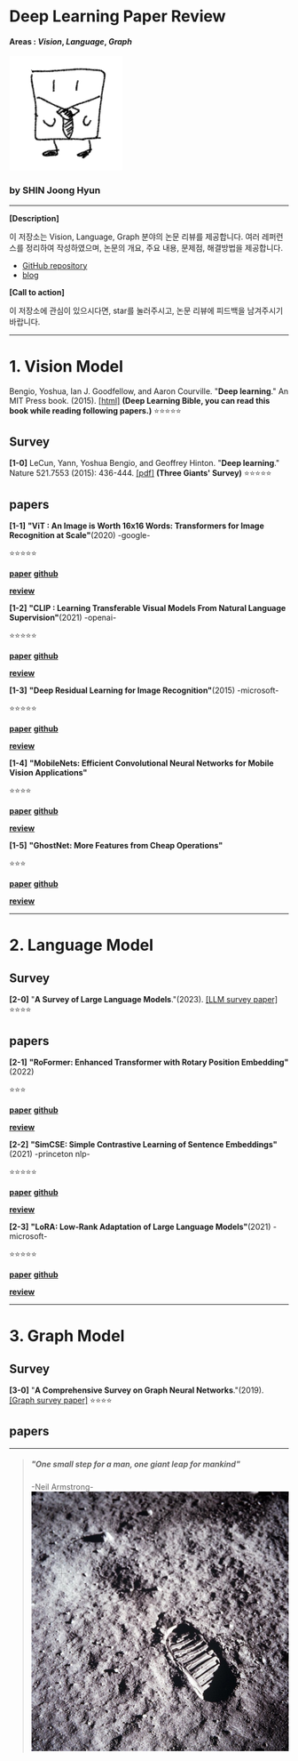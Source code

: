 # Deep Learning Paper Review

#### Areas : *Vision*, *Language*, *Graph*


![GitHub 로고](./image/0u0.png)
### by SHIN Joong Hyun

---

**[Description]**

이 저장소는 Vision, Language, Graph 분야의 논문 리뷰를 제공합니다. 여러 레퍼런스를 정리하여 작성하였으며, 논문의 개요, 주요 내용, 문제점, 해결방법을 제공합니다.

* [GitHub repository](https://github.com/Blackeyes0u0/Blackeyes0u0-paper-review)
* [blog](https://velog.io/@blackeyes0u0)

**[Call to action]**

이 저장소에 관심이 있으시다면, star를 눌러주시고, 논문 리뷰에 피드백을 남겨주시기 바랍니다.

---

# 1. Vision Model

Bengio, Yoshua, Ian J. Goodfellow, and Aaron Courville. "**Deep learning**." An MIT Press book. (2015). [[html]](https://www.deeplearningbook.org/) **(Deep Learning Bible, you can read this book while reading following papers.)** :star::star::star::star::star:

## Survey

**[1-0]** LeCun, Yann, Yoshua Bengio, and Geoffrey Hinton. "**Deep learning**." Nature 521.7553 (2015): 436-444. [[pdf]](http://www.cs.toronto.edu/~hinton/absps/NatureDeepReview.pdf) **(Three Giants' Survey)** :star::star::star::star::star:

## papers

**[1-1]**  **"ViT : An Image is Worth 16x16 Words: Transformers for Image Recognition at Scale"**(2020) -google-

:star::star::star::star::star:

**[paper](https://arxiv.org/abs/2010.11929)**
**[github](https://github.com/google-research/vision_transformer)**  

**[review](https://github.com/Blackeyes0u0/Blackeyes0u0-paper-review/blob/master/papers/Vision/ViT/Vit.md)**


**[1-2]**  **"CLIP : Learning Transferable Visual Models From Natural Language Supervision"**(2021) -openai-

:star::star::star::star::star:

**[paper](https://arxiv.org/abs/2103.00020)**
**[github](https://github.com/openai/CLIP)**  

**[review](https://github.com/Blackeyes0u0/Blackeyes0u0-paper-review/blob/master/papers/Vision/CLIP/clip.md)**



**[1-3]**  **"Deep Residual Learning for Image Recognition"**(2015) -microsoft-

:star::star::star::star::star:

**[paper](https://arxiv.org/abs/1512.03385)**
**[github](https://paperswithcode.com/)**  

**[review](https://github.com/Blackeyes0u0/Blackeyes0u0-paper-review/blob/master/papers/Vision/resnet/Resnet.pdf)**


**[1-4]**  **"MobileNets: Efficient Convolutional Neural Networks for Mobile Vision Applications"**

:star::star::star::star:

**[paper](https://arxiv.org/abs/1704.04861)**
**[github](https://github.com/tensorflow/tensorflow/blob/v2.4.1/tensorflow/python/keras/applications/mobilenet.py)**  

**[review](https://github.com/Blackeyes0u0/Blackeyes0u0-paper-review/blob/master/papers/Vision/mobilenet/mobile.pdf)**


**[1-5]**  **"GhostNet: More Features from Cheap Operations"**

:star::star::star:

**[paper](https://arxiv.org/abs/1911.11907)**
**[github](https://github.com/huawei-noah/Efficient-AI-Backbones)**  

**[review](https://github.com/Blackeyes0u0/Blackeyes0u0-paper-review/blob/master/papers/Vision/ghostnet/ghost.pdf)**

<!-- 
**[1-6]**  **"title"**:star::star::star:
**[paper](site)**
**[github](site)**  

**[review](https://github.com/Blackeyes0u0/Blackeyes0u0-paper-review/blob/master/papers/Vision)** -->


------------------------------------------------

# 2. Language Model

## Survey

**[2-0]**  "**A Survey of Large Language Models**."(2023). [[LLM survey paper]](https://arxiv.org/abs/2303.18223) 
:star::star::star::star:

## papers

**[2-1]**  **"RoFormer: Enhanced Transformer with Rotary Position Embedding"**(2022)

:star::star::star:

**[paper](https://arxiv.org/abs/2104.09864)**
**[github](https://github.com/lucidrains/performer-pytorch)**  


**[review](https://github.com/Blackeyes0u0/Blackeyes0u0-paper-review/blob/master/papers/Language/)**



**[2-2]**  **"SimCSE: Simple Contrastive Learning of Sentence Embeddings"**(2021) -princeton nlp-

:star::star::star::star::star:

**[paper](https://arxiv.org/abs/2104.08821)**
**[github](https://github.com/princeton-nlp/SimCSE)**  

**[review](https://github.com/Blackeyes0u0/Blackeyes0u0-paper-review/blob/master/papers/Language/simCSE/simcse.md)**



**[2-3]**  **"LoRA: Low-Rank Adaptation of Large Language Models"**(2021) -microsoft-

:star::star::star::star::star:

**[paper](https://arxiv.org/abs/2106.09685)**
**[github](https://github.com/microsoft/LoRA)**  

**[review](https://github.com/Blackeyes0u0/Blackeyes0u0-paper-review/blob/master/papers/Language/LoRA/LoRA.md)**


<!-- 
**[2-1]**  **"title"**:star::star::star::star::star:
**[paper](site)**
**[github](site)**  

**[review](https://github.com/Blackeyes0u0/Blackeyes0u0-paper-review/blob/master/papers/Language/)** -->


<!-- 
**[2-1]**  **"title"**:star::star::star::star::star:
**[paper](site)**
**[github](site)**  

**[review](https://github.com/Blackeyes0u0/Blackeyes0u0-paper-review/blob/master/papers/Language/)** -->




------------------------------------------------



# 3. Graph Model

## Survey

**[3-0]**  "**A Comprehensive Survey on Graph Neural
Networks**."(2019). [[Graph survey paper]](https://arxiv.org/pdf/1901.00596.pdf) :star::star::star::star:

## papers


<!-- **[3-1]**  **"title"**:star::star::star::star::star:
**[paper](site)**
**[github](site)** 

**[review](https://github.com/Blackeyes0u0/Blackeyes0u0-paper-review/blob/master/papers/Graph/)**
 -->



---

<!--

- [2012 Alex Net](https://dl.acm.org/doi/abs/10.1145/3065386)
    >[Review](https://github.com/Blackeyes0u0/Blackeyes0u0-paper-review/blob/master/papers/Alexnet.md)
    <br>
    This paper was a breakthrough in the field of computer vision and was the winner of the ImageNet Large Scale Visual Recognition Challenge in 2012.
    <br>
    <br>
    AlexNet consists of eight layers, including five convolutional layers and three fully connected layers. It uses the Rectified Linear Unit (ReLU) activation function and employs techniques such as data augmentation, dropout regularization, and overlapping pooling to prevent overfitting.
    <br>
    <br>
    The network takes an input image of size 227x227 and produces a vector of probabilities for 1000 different classes. The architecture was significant because it demonstrated that deep convolutional neural networks could achieve state-of-the-art performance on large-scale image classification tasks.
    


- [VGG](https://arxiv.org/abs/1409.1556)
  >[VGG Review](https://github.com/Blackeyes0u0/Blackeyes0u0-paper-review/blob/master/papers/VGG.md)
  <br>
  3x3 

- [Inception]()
  >[Inception Review]()
  <br>



v
let's gogogoasdfsf

  Google Net에서 이 모델이 다른 커널 크기(1x1, 3x3, 5x5)를 사용하는 이유는 무엇입니까?
GoogleNet(Inception v1) 아키텍처는 여러 가지 이유로 시작 모듈에서 다양한 커널 크기(1x1, 3x3, 5x5)의 조합을 사용합니다.

다양한 규모에서 기능 캡처: 다양한 크기의 커널을 사용하면 모델이 다양한 규모에서 기능을 캡처할 수 있습니다. 1x1과 같은 더 작은 커널은 로컬 기능을 캡처하는 데 사용되는 반면 5x5와 같은 더 큰 커널은 더 많은 전역 기능을 캡처합니다. 이를 통해 모델은 다양한 규모에서 광범위한 기능을 감지할 수 있습니다.

효율적인 계산 사용: 커널 크기의 조합을 사용하면 모델이 계산 리소스를 효율적으로 사용할 수 있습니다. 더 큰 커널은 더 작은 커널보다 계산 비용이 더 많이 듭니다. 모델은 커널 크기의 조합을 사용하여 다양한 유형의 기능을 캡처하는 데 필요한 계산량의 균형을 맞출 수 있습니다.

매개변수 수 줄이기: 더 큰 커널 사이에 1x1 커널을 사용하면 모델에서 필요한 매개변수 수를 줄일 수 있습니다. 1x1 커널은 더 큰 커널을 적용하기 전에 입력 텐서의 깊이를 줄이는 데 사용됩니다. 이렇게 하면 필요한 매개변수 수를 줄이는 동시에 모델이 다양한 기능을 캡처할 수 있습니다.

전반적으로 GoogleNet 아키텍처의 시작 모듈에서 서로 다른 커널 크기의 조합을 사용하면 모델이 필요한 매개변수 수를 줄이면서 다양한 기능을 효율적으로 캡처할 수 있습니다.

-->
<!--
- [ViT](https://arxiv.org/abs/2010.11929)
  >[Review](https://github.com/Blackeyes0u0/Blackeyes0u0-paper-review/blob/master/papers/ViT.md)
  <br>
  The ViT architecture consists of a stack of Transformer layers, where the input image is divided into patches, which are then flattened and fed into the Transformer layers. The ViT also employs a technique called positional encoding to provide the model with information about the spatial relationships between the patches.



- [Incremental Learning](https://www.nature.com/articles/s42256-022-00568-3)
  >[Incremental Learning](https://github.com/Blackeyes0u0/Blackeyes0u0-paper-review/blob/master/papers/incremental%20learning.md)

- [MLP-Mixer](https://proceedings.neurips.cc/paper/2021/hash/cba0a4ee5ccd02fda0fe3f9a3e7b89fe-Abstract.html)
- 
  >[MLP-Mixer Review](https://github.com/Blackeyes0u0/Blackeyes0u0-paper-review/blob/master/papers/MLP-Mixer.md)


- [Attention Is All You Need](https://proceedings.neurips.cc/paper_files/paper/2017/hash/3f5ee243547dee91fbd053c1c4a845aa-Abstract.html)
  >[Review](https://github.com/Blackeyes0u0/Blackeyes0u0-paper-review/blob/master/papers/transformer.md)




## **List to read**

- [2016 Learning Deep Features for Discriminative Localization](https://openaccess.thecvf.com/content_cvpr_2016/html/Zhou_Learning_Deep_Features_CVPR_2016_paper.html)
  >[Review]()
  <br>
  about Class Activation Map(CAM)

- [2017 Grad-CAM: Visual Explanations from Deep Networks via Gradient-based Localization](https://openaccess.thecvf.com/content_iccv_2017/html/Selvaraju_Grad-CAM_Visual_Explanations_ICCV_2017_paper.html)
  >[Review]()
  <br>
  about Grad-CAM

- [Deep Visual-Semantic Alignments for Generating Image Descriptions](https://www.cv-foundation.org/openaccess/content_cvpr_2015/html/Karpathy_Deep_Visual-Semantic_Alignments_2015_CVPR_paper.html)

- [Show, Attend and Tell: Neural Image Caption Generation with Visual Attention](https://proceedings.mlr.press/v37/xuc15.html)


- [Forward-Forward Algorithm](https://arxiv.org/abs/2212.13345)





<!--
git reset --hard ORIG_HEAD
 -->

<!--
![blue](./image/blue.jpg)


![smile world](./image/sinceresmile.jpg)

![cigarette](./image/cigarette.jpg)
![earth](./image/earth.jpg)
![footprint](./image/footprint.jpg)
![subwayabovecity](./image/subwayabovecity.gif)
![blue](./image/blue.jpg)
-->


>##### "One small step for a man, one giant leap for mankind" 
>  -Neil Armstrong- 
![footprint](./image/footprint.jpg)


<!--

![earth](./image/earth.jpg)


![subwayabovecity](./image/subwayabovecity.gif)

-->